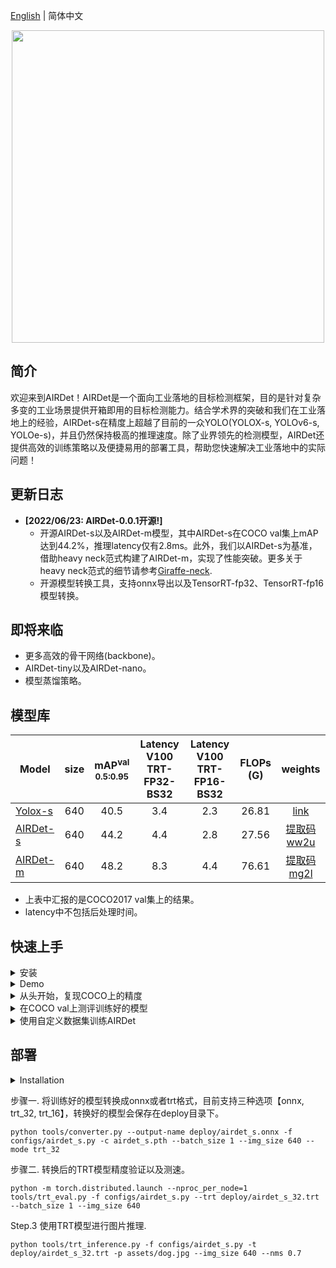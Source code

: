 [English](README.md) | 简体中文 

<div align="center"><img src="assets/airdet.png" width="500"></div>

## 简介
欢迎来到AIRDet！AIRDet是一个面向工业落地的目标检测框架，目的是针对复杂多变的工业场景提供开箱即用的目标检测能力。结合学术界的突破和我们在工业落地上的经验，AIRDet-s在精度上超越了目前的一众YOLO(YOLOX-s, YOLOv6-s, YOLOe-s)，并且仍然保持极高的推理速度。除了业界领先的检测模型，AIRDet还提供高效的训练策略以及便捷易用的部署工具，帮助您快速解决工业落地中的实际问题！

## 更新日志
-  **[2022/06/23: AIRDet-0.0.1开源!]**
    * 开源AIRDet-s以及AIRDet-m模型，其中AIRDet-s在COCO val集上mAP达到44.2%，推理latency仅有2.8ms。此外，我们以AIRDet-s为基准，借助heavy neck范式构建了AIRDet-m，实现了性能突破。更多关于heavy neck范式的细节请参考[Giraffe-neck](https://arxiv.org/abs/2202.04256).
    * 开源模型转换工具，支持onnx导出以及TensorRT-fp32、TensorRT-fp16模型转换。

## 即将来临
- 更多高效的骨干网络(backbone)。
- AIRDet-tiny以及AIRDet-nano。
- 模型蒸馏策略。 


## 模型库
|Model |size |mAP<sup>val<br>0.5:0.95 | Latency V100<br>TRT-FP32-BS32| Latency V100<br>TRT-FP16-BS32| FLOPs<br>(G)| weights |
| ------        |:---: | :---:     |:---:|:---: | :---: | :----: |
|[Yolox-s](./configs/yolox_s.py)   | 640 | 40.5 | 3.4 | 2.3 | 26.81 | [link]() |
|[AIRDet-s](./configs/airdet_s.py) | 640 | 44.2 | 4.4 | 2.8 | 27.56 | [提取码ww2u](https://pan.baidu.com/s/1YjOPxIP-p4-5OxdkYlvpug) |
|[AIRDet-m](./configs/airdet_m.py) | 640 | 48.2 | 8.3 | 4.4 | 76.61 | [提取码mg2l](https://pan.baidu.com/s/13Ux4fFed-nd_3wmSIt66RA) |

- 上表中汇报的是COCO2017 val集上的结果。
- latency中不包括后处理时间。

## 快速上手

<details>
<summary>安装</summary>

步骤一.  安装AIRDet.
```shell
git clone https://github.com/tinyvision/AIRDet.git
cd AIRDet/
conda create -n AIRDet python=3.7 -y
conda activate AIRDet
conda install pytorch==1.7.0 torchvision==0.8.0 torchaudio==0.7.0 cudatoolkit=10.2 -c pytorch
pip install -r requirements.txt
export PYTHONPATH=$PWD:$PYTHONPATH
```
步骤二. 安装[pycocotools](https://github.com/cocodataset/cocoapi).

```shell
pip3 install cython; 
pip3 install 'git+https://github.com/cocodataset/cocoapi.git#subdirectory=PythonAPI'
```
</details>

<details>
<summary>Demo</summary>

步骤一. 从模型库中下载训练好的模型，例如airdet-s.

步骤二. 执行命令时用-f选项指定配置(config)文件。例如:
```shell
python tools/demo.py -f configs/airdet_s.py --ckpt /path/to/your/airdet_s.pth --path assets/dog.jpg
```
</details>

<details>
<summary>从头开始，复现COCO上的精度</summary>

步骤一. 准备好COCO数据集,推荐将coco数据软链接到datasets目录下。
```shell
cd <AIRDet Home>
ln -s /path/to/your/coco ./datasets/coco
```

步骤二. 在COCO数据上进行训练，使用-f选项指定配置(config)文件。
```shell
python -m torch.distributed.launch --nproc_per_node=8 tools/train.py -f configs/airdet_s.py
```
</details>

<details>
<summary>在COCO val上测评训练好的模型</summary>

```shell
python -m torch.distributed.launch --nproc_per_node=8 tools/eval.py -f configs/airdet_s.py --ckpt /path/to/your/airdet_s_ckpt.pth
```
</details>

<details>
<summary>使用自定义数据集训练AIRDet</summary>
AIRDet目前支持COCO格式和VOC格式,在我们的默认设置中使用的是COCO格式。如果您需要使用VOC格式,下面是一个简单的教程供您参考。


步骤一. 按照VOC的目录结构组织好图片和标注信息,其目录结构看起来是这个样子。

```shell script
Bus/
    Annotations/
        *.xml
    JPEGImages/
        *.jpg,png,PNG
    ImageSets/
        Main/
            train.txt
            test.txt
            val.txt
```

步骤2. 在配置文件中加入数据名以及对应的存放路径, 数据命名需要遵循【数据名_custom_train/val】。
```shell script
self.dataset.train_ann = ("bus_custom_train",)
self.dataset.val_ann = ("bus_custom_val")
self.dataset.data_dir = 'datasets'
self.dataset.data_list = {
    "bus_custom_train": {
        "data_dir": "Bus/",
        "split": "train"
    },
    "bus_custom_val": {
        "data_dir": "Bus/",
        "split": "val"
    }, 
}

self.dataset.class2id = {
    'class_name1': 1,
    'class_name2': 2,
    'class_name3': 3,
}
self.model.head.num_classes = len(self.dataset.class2id.keys())
```

步骤3. 将您的数据软链接到`$AIRDet/datasets`目录下。
```shell script
ln -s /path/to/your/Bus/ ./datasets/Bus/
```

步骤4. 创建您的config文件配置训练和验证参数，例如bus_s.py，开始训练！
```
python -m torch.distributed.launch --nproc_per_node=8 tools/train.py -f configs/bus_s.py
```
</details>

## 部署

<details>
<summary>Installation</summary>

步骤1. 安装 ONNX.
```shell
pip install onnx==1.8.1
pip install onnxruntime==1.8.0
pip install onnx-simplifier==0.3.5
```
步骤2. 安装 CUDA、CuDNN、TensorRT and pyCUDA
2.1 CUDA
```shell
wget https://developer.download.nvidia.com/compute/cuda/10.2/Prod/local_installers/cuda_10.2.89_440.33.01_linux.run
sudo sh cuda_10.2.89_440.33.01_linux.run
export PATH=$PATH:/usr/local/cuda-10.2/bin
export LD_LIBRARY_PATH=$LD_LIBRARY_PATH:/usr/local/cuda-10.2/lib64
source ~/.bashrc
```
2.2 CuDNN
```shell
sudo cp cuda/include/* /usr/local/cuda/include/
sudo cp cuda/lib64/libcudnn* /usr/local/cuda/lib64/
sudo chmod a+r /usr/local/cuda/include/cudnn.h
sudo chmod a+r /usr/local/cuda/lib64/libcudnn*
```
2.3 TensorRT
```shell
cd TensorRT-7.2.1.6/python
pip install tensorrt-7.2.1.6-cp37-none-linux_x86_64.whl
export LD_LIBRARY_PATH=$LD_LIBRARY_PATH:TensorRT-7.0.0.11/lib
```
2.4 pycuda
```shell
pip install pycuda==2022.1
```
</details>

步骤一. 将训练好的模型转换成onnx或者trt格式，目前支持三种选项【onnx, trt_32, trt_16】，转换好的模型会保存在deploy目录下。
```shell script
python tools/converter.py --output-name deploy/airdet_s.onnx -f configs/airdet_s.py -c airdet_s.pth --batch_size 1 --img_size 640 --mode trt_32
```
步骤二. 转换后的TRT模型精度验证以及测速。
```shell script
python -m torch.distributed.launch --nproc_per_node=1 tools/trt_eval.py -f configs/airdet_s.py --trt deploy/airdet_s_32.trt --batch_size 1 --img_size 640
```
Step.3 使用TRT模型进行图片推理.
```shell script
python tools/trt_inference.py -f configs/airdet_s.py -t deploy/airdet_s_32.trt -p assets/dog.jpg --img_size 640 --nms 0.7
```

